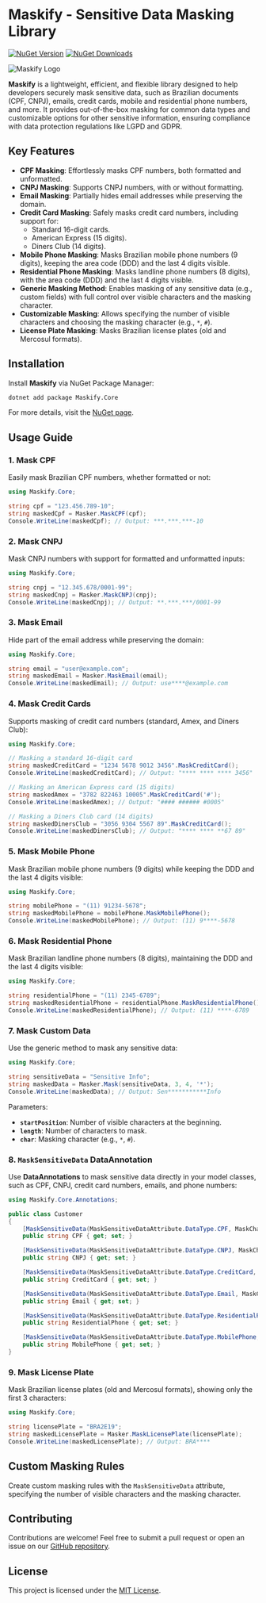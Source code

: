 # Maskify - Sensitive Data Masking Library

[![NuGet Version](https://img.shields.io/nuget/v/Maskify.Core.svg?style=flat-square&label=NuGet)](https://www.nuget.org/packages/Maskify.Core/)
[![NuGet Downloads](https://img.shields.io/nuget/dt/Maskify.Core.svg?style=flat-square)](https://www.nuget.org/packages/Maskify.Core/)

![Maskify Logo](https://github.com/user-attachments/assets/00b4f0a8-29dd-444e-b73b-99812edbcc42)

**Maskify** is a lightweight, efficient, and flexible library designed to help developers securely mask sensitive data, such as Brazilian documents (CPF, CNPJ), emails, credit cards, mobile and residential phone numbers, and more. It provides out-of-the-box masking for common data types and customizable options for other sensitive information, ensuring compliance with data protection regulations like LGPD and GDPR.

## Key Features

- **CPF Masking**: Effortlessly masks CPF numbers, both formatted and unformatted.
- **CNPJ Masking**: Supports CNPJ numbers, with or without formatting.
- **Email Masking**: Partially hides email addresses while preserving the domain.
- **Credit Card Masking**: Safely masks credit card numbers, including support for:
  - Standard 16-digit cards.
  - American Express (15 digits).
  - Diners Club (14 digits).
- **Mobile Phone Masking**: Masks Brazilian mobile phone numbers (9 digits), keeping the area code (DDD) and the last 4 digits visible.
- **Residential Phone Masking**: Masks landline phone numbers (8 digits), with the area code (DDD) and the last 4 digits visible.
- **Generic Masking Method**: Enables masking of any sensitive data (e.g., custom fields) with full control over visible characters and the masking character.
- **Customizable Masking**: Allows specifying the number of visible characters and choosing the masking character (e.g., `*`, `#`).
- **License Plate Masking**: Masks Brazilian license plates (old and Mercosul formats).

## Installation

Install **Maskify** via NuGet Package Manager:

```bash
dotnet add package Maskify.Core
```

For more details, visit the [NuGet page](https://www.nuget.org/packages/Maskify.Core/).

## Usage Guide

### 1. Mask CPF

Easily mask Brazilian CPF numbers, whether formatted or not:

```csharp
using Maskify.Core;

string cpf = "123.456.789-10";
string maskedCpf = Masker.MaskCPF(cpf);
Console.WriteLine(maskedCpf); // Output: ***.***.***-10
```

### 2. Mask CNPJ

Mask CNPJ numbers with support for formatted and unformatted inputs:

```csharp
using Maskify.Core;

string cnpj = "12.345.678/0001-99";
string maskedCnpj = Masker.MaskCNPJ(cnpj);
Console.WriteLine(maskedCnpj); // Output: **.***.***/0001-99
```

### 3. Mask Email

Hide part of the email address while preserving the domain:

```csharp
using Maskify.Core;

string email = "user@example.com";
string maskedEmail = Masker.MaskEmail(email);
Console.WriteLine(maskedEmail); // Output: use****@example.com
```

### 4. Mask Credit Cards

Supports masking of credit card numbers (standard, Amex, and Diners Club):

```csharp
using Maskify.Core;

// Masking a standard 16-digit card
string maskedCreditCard = "1234 5678 9012 3456".MaskCreditCard();
Console.WriteLine(maskedCreditCard); // Output: "**** **** **** 3456"

// Masking an American Express card (15 digits)
string maskedAmex = "3782 822463 10005".MaskCreditCard('#');
Console.WriteLine(maskedAmex); // Output: "#### ###### #0005"

// Masking a Diners Club card (14 digits)
string maskedDinersClub = "3056 9304 5567 89".MaskCreditCard();
Console.WriteLine(maskedDinersClub); // Output: "**** **** **67 89"
```

### 5. Mask Mobile Phone

Mask Brazilian mobile phone numbers (9 digits) while keeping the DDD and the last 4 digits visible:

```csharp
using Maskify.Core;

string mobilePhone = "(11) 91234-5678";
string maskedMobilePhone = mobilePhone.MaskMobilePhone();
Console.WriteLine(maskedMobilePhone); // Output: (11) 9****-5678
```

### 6. Mask Residential Phone

Mask Brazilian landline phone numbers (8 digits), maintaining the DDD and the last 4 digits visible:

```csharp
using Maskify.Core;

string residentialPhone = "(11) 2345-6789";
string maskedResidentialPhone = residentialPhone.MaskResidentialPhone();
Console.WriteLine(maskedResidentialPhone); // Output: (11) ****-6789
```

### 7. Mask Custom Data

Use the generic method to mask any sensitive data:

```csharp
using Maskify.Core;

string sensitiveData = "Sensitive Info";
string maskedData = Masker.Mask(sensitiveData, 3, 4, '*');
Console.WriteLine(maskedData); // Output: Sen***********Info
```

Parameters:
- **`startPosition`**: Number of visible characters at the beginning.
- **`length`**: Number of characters to mask.
- **`char`**: Masking character (e.g., `*`, `#`).

### 8. `MaskSensitiveData` DataAnnotation

Use **DataAnnotations** to mask sensitive data directly in your model classes, such as CPF, CNPJ, credit card numbers, emails, and phone numbers:

```csharp
using Maskify.Core.Annotations;

public class Customer
{
    [MaskSensitiveData(MaskSensitiveDataAttribute.DataType.CPF, MaskCharacter = '#', ErrorMessage = "Invalid CPF.")]
    public string CPF { get; set; }

    [MaskSensitiveData(MaskSensitiveDataAttribute.DataType.CNPJ, MaskCharacter = '*', ErrorMessage = "Invalid CNPJ.")]
    public string CNPJ { get; set; }

    [MaskSensitiveData(MaskSensitiveDataAttribute.DataType.CreditCard, MaskCharacter = '*', ErrorMessage = "Invalid credit card.")]
    public string CreditCard { get; set; }

    [MaskSensitiveData(MaskSensitiveDataAttribute.DataType.Email, MaskCharacter = '*', ErrorMessage = "Invalid email.")]
    public string Email { get; set; }

    [MaskSensitiveData(MaskSensitiveDataAttribute.DataType.ResidentialPhone, MaskCharacter = '*', ErrorMessage = "Invalid phone number.")]
    public string ResidentialPhone { get; set; }

    [MaskSensitiveData(MaskSensitiveDataAttribute.DataType.MobilePhone, MaskCharacter = '*', ErrorMessage = "Invalid mobile number.")]
    public string MobilePhone { get; set; }
}
```

### 9. Mask License Plate

Mask Brazilian license plates (old and Mercosul formats), showing only the first 3 characters:

```csharp
using Maskify.Core;

string licensePlate = "BRA2E19";
string maskedLicensePlate = Masker.MaskLicensePlate(licensePlate);
Console.WriteLine(maskedLicensePlate); // Output: BRA****
```

## Custom Masking Rules

Create custom masking rules with the `MaskSensitiveData` attribute, specifying the number of visible characters and the masking character.

## Contributing

Contributions are welcome! Feel free to submit a pull request or open an issue on our [GitHub repository](https://github.com/djesusnet/Maskify.Core.Library).

## License

This project is licensed under the [MIT License](LICENSE).

